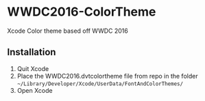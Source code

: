 # WWDC2016-ColorTheme
Xcode Color theme based off WWDC 2016

## Installation
1. Quit Xcode
2. Place the WWDC2016.dvtcolortheme file from repo in the folder `~/Library/Developer/Xcode/UserData/FontAndColorThemes/`
3. Open Xcode

